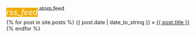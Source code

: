 <script>
document.getElementById("blogsmall").style.backgroundColor="#EFAB00";
document.getElementById("blogtext").style.color="#000000";
document.getElementById("blog").className="menu2active";
</script>
<br><br>
[<i class="material-icons" style="background-color:#EFAB00;color:#ffffff;font-size:1.5em;margin-top:.5em; margin-bottom:-.5em;display: inline-block; position: static;vertical-align: middle;">rss_feed</i><span style="vertical-align: middle;"> atom feed </span> ](http://rickardhultgren.github.io/lympha/atom.xml)
<br><br>
{% for post in site.posts %}
{{ post.date | date_to_string }} &raquo; <a href="/lympha{{post.url}}">{{ post.title }}</a>
{% endfor %}


